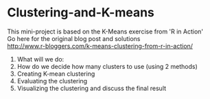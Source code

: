 # Clustering-and-K-means

This mini-project is based on the K-Means exercise from 'R in Action'  
Go here for the original blog post and solutions  
http://www.r-bloggers.com/k-means-clustering-from-r-in-action/

1. What will we do:
2. How do we decide how many clusters to use (using 2 methods)
3. Creating K-mean clustering
4. Evaluating the clustering 
5. Visualizing the clustering and discuss the final result
